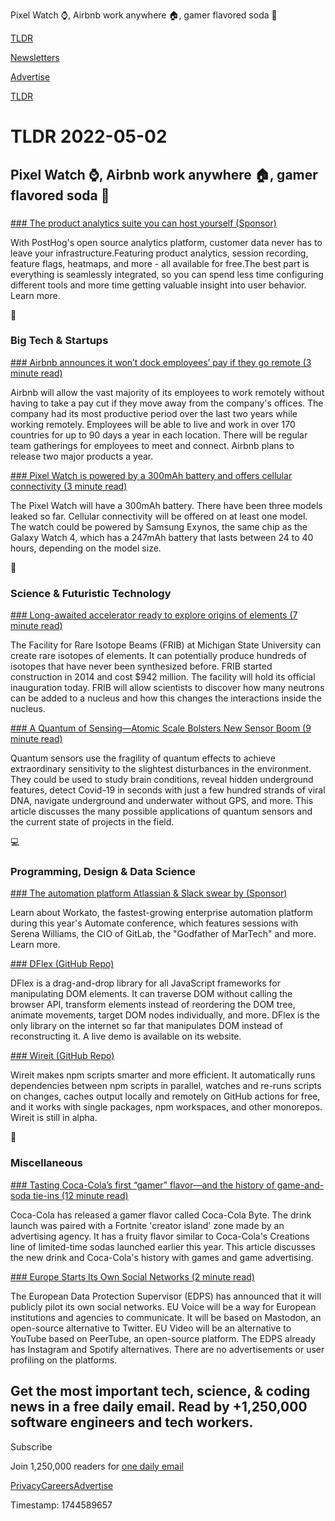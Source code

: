 Pixel Watch ⌚, Airbnb work anywhere 🏠, gamer flavored soda 🥤

[TLDR](/)

[Newsletters](/newsletters)

[Advertise](https://advertise.tldr.tech/)

[TLDR](/)

# TLDR 2022-05-02

## Pixel Watch ⌚, Airbnb work anywhere 🏠, gamer flavored soda 🥤

### 

[### The product analytics suite you can host yourself (Sponsor)](https://posthog.com/?utm_source=tldr&utm_medium=newsletter)

With PostHog's open source analytics platform, customer data never has to leave your infrastructure.Featuring product analytics, session recording, feature flags, heatmaps, and more - all available for free.The best part is everything is seamlessly integrated, so you can spend less time configuring different tools and more time getting valuable insight into user behavior. Learn more.

📱

### Big Tech & Startups

[### Airbnb announces it won’t dock employees’ pay if they go remote (3 minute read)](https://www.theverge.com/23047593/airbnb-remote-work-no-pay-cuts-location-countries?utm_source=tldrnewsletter)

Airbnb will allow the vast majority of its employees to work remotely without having to take a pay cut if they move away from the company's offices. The company had its most productive period over the last two years while working remotely. Employees will be able to live and work in over 170 countries for up to 90 days a year in each location. There will be regular team gatherings for employees to meet and connect. Airbnb plans to release two major products a year.

[### Pixel Watch is powered by a 300mAh battery and offers cellular connectivity (3 minute read)](https://9to5google.com/2022/04/29/google-pixel-watch-battery-cellular/?utm_source=tldrnewsletter)

The Pixel Watch will have a 300mAh battery. There have been three models leaked so far. Cellular connectivity will be offered on at least one model. The watch could be powered by Samsung Exynos, the same chip as the Galaxy Watch 4, which has a 247mAh battery that lasts between 24 to 40 hours, depending on the model size.

🚀

### Science & Futuristic Technology

[### Long-awaited accelerator ready to explore origins of elements (7 minute read)](https://www.nature.com/articles/d41586-022-00711-5?utm_source=tldrnewsletter)

The Facility for Rare Isotope Beams (FRIB) at Michigan State University can create rare isotopes of elements. It can potentially produce hundreds of isotopes that have never been synthesized before. FRIB started construction in 2014 and cost $942 million. The facility will hold its official inauguration today. FRIB will allow scientists to discover how many neutrons can be added to a nucleus and how this changes the interactions inside the nucleus.

[### A Quantum of Sensing—Atomic Scale Bolsters New Sensor Boom (9 minute read)](https://spectrum.ieee.org/quantum-sensors?utm_source=tldrnewsletter)

Quantum sensors use the fragility of quantum effects to achieve extraordinary sensitivity to the slightest disturbances in the environment. They could be used to study brain conditions, reveal hidden underground features, detect Covid-19 in seconds with just a few hundred strands of viral DNA, navigate underground and underwater without GPS, and more. This article discusses the many possible applications of quantum sensors and the current state of projects in the field.

💻

### Programming, Design & Data Science

[### The automation platform Atlassian & Slack swear by (Sponsor)](https://discover.workato.com/automate-2022/p/1?utm_source=automate+2022&utm_medium=community&utm_campaign=newsletter-tldr-1)

Learn about Workato, the fastest-growing enterprise automation platform during this year's Automate conference, which features sessions with Serena Williams, the CIO of GitLab, the "Godfather of MarTech" and more. Learn more.

[### DFlex (GitHub Repo)](https://github.com/dflex-js/dflex?utm_source=tldrnewsletter)

DFlex is a drag-and-drop library for all JavaScript frameworks for manipulating DOM elements. It can traverse DOM without calling the browser API, transform elements instead of reordering the DOM tree, animate movements, target DOM nodes individually, and more. DFlex is the only library on the internet so far that manipulates DOM instead of reconstructing it. A live demo is available on its website.

[### Wireit (GitHub Repo)](https://github.com/google/wireit?utm_source=tldrnewsletter)

Wireit makes npm scripts smarter and more efficient. It automatically runs dependencies between npm scripts in parallel, watches and re-runs scripts on changes, caches output locally and remotely on GitHub actions for free, and it works with single packages, npm workspaces, and other monorepos. Wireit is still in alpha.

🎁

### Miscellaneous

[### Tasting Coca-Cola’s first “gamer” flavor—and the history of game-and-soda tie-ins (12 minute read)](https://arstechnica.com/gaming/2022/04/coca-colas-first-gamer-flavor-and-the-history-of-game-and-soda-tie-ins/?utm_source=tldrnewsletter)

Coca-Cola has released a gamer flavor called Coca-Cola Byte. The drink launch was paired with a Fortnite 'creator island' zone made by an advertising agency. It has a fruity flavor similar to Coca-Cola's Creations line of limited-time sodas launched earlier this year. This article discusses the new drink and Coca-Cola's history with games and game advertising.

[### Europe Starts Its Own Social Networks (2 minute read)](https://gizmodo.com/the-eu-starts-its-own-twitter-alternative-mastodon-1848861387?utm_source=tldrnewsletter)

The European Data Protection Supervisor (EDPS) has announced that it will publicly pilot its own social networks. EU Voice will be a way for European institutions and agencies to communicate. It will be based on Mastodon, an open-source alternative to Twitter. EU Video will be an alternative to YouTube based on PeerTube, an open-source platform. The EDPS already has Instagram and Spotify alternatives. There are no advertisements or user profiling on the platforms.

## Get the most important tech, science, & coding news in a free daily email. Read by +1,250,000 software engineers and tech workers.

Subscribe

Join 1,250,000 readers for [one daily email](/api/latest/tech)

[Privacy](/privacy)[Careers](https://jobs.ashbyhq.com/tldr.tech)[Advertise](/tech/advertise)

Timestamp: 1744589657